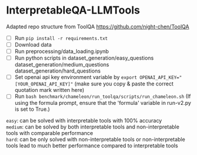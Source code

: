 # InterpretableQA-LLMTools

Adapted repo structure from ToolQA https://github.com/night-chen/ToolQA

- [ ] Run ```pip install -r requirements.txt``` 
- [ ] Download data
- [ ] Run preprocessing/data_loading.ipynb
- [ ] Run python scripts in dataset_generation/easy_questions dataset_generation/medium_questions dataset_generation/hard_questions
- [ ] Set openai api key environment variable by ```export OPENAI_API_KEY="[YOUR_OPENAI_API_KEY]"``` (make sure you copy & paste the correct quotation mark written here)
- [ ] Run ```bash benchmark/chameleon/run_toolqa/scripts/run_chameleon.sh``` (If using the formula prompt, ensure that the 'formula' variable in run-v2.py is set to True.)

```easy```: can be solved with interpretable tools with 100% accuracy <br>
```medium```: can be solved by both interpretable tools and non-interpretable tools with comparable performance <br>
```hard```: can be only solved with non-interpretable tools or non-interpretable tools lead to much better performance compared to interpretable tools

